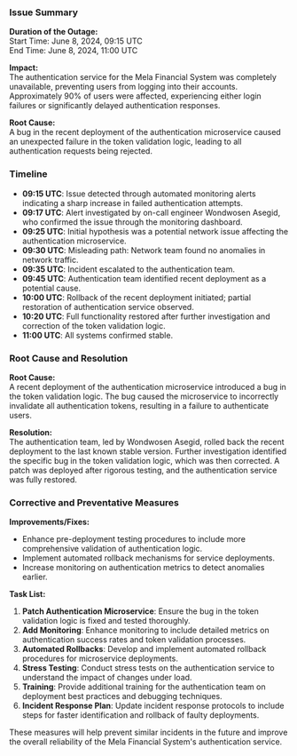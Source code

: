 ### Issue Summary

**Duration of the Outage:**  
Start Time: June 8, 2024, 09:15 UTC  
End Time: June 8, 2024, 11:00 UTC  

**Impact:**  
The authentication service for the Mela Financial System was completely unavailable, preventing users from logging into their accounts. Approximately 90% of users were affected, experiencing either login failures or significantly delayed authentication responses.

**Root Cause:**  
A bug in the recent deployment of the authentication microservice caused an unexpected failure in the token validation logic, leading to all authentication requests being rejected.

### Timeline

- **09:15 UTC**: Issue detected through automated monitoring alerts indicating a sharp increase in failed authentication attempts.
- **09:17 UTC**: Alert investigated by on-call engineer Wondwosen Asegid, who confirmed the issue through the monitoring dashboard.
- **09:25 UTC**: Initial hypothesis was a potential network issue affecting the authentication microservice.
- **09:30 UTC**: Misleading path: Network team found no anomalies in network traffic.
- **09:35 UTC**: Incident escalated to the authentication team.
- **09:45 UTC**: Authentication team identified recent deployment as a potential cause.
- **10:00 UTC**: Rollback of the recent deployment initiated; partial restoration of authentication service observed.
- **10:20 UTC**: Full functionality restored after further investigation and correction of the token validation logic.
- **11:00 UTC**: All systems confirmed stable.

### Root Cause and Resolution

**Root Cause:**  
A recent deployment of the authentication microservice introduced a bug in the token validation logic. The bug caused the microservice to incorrectly invalidate all authentication tokens, resulting in a failure to authenticate users.

**Resolution:**  
The authentication team, led by Wondwosen Asegid, rolled back the recent deployment to the last known stable version. Further investigation identified the specific bug in the token validation logic, which was then corrected. A patch was deployed after rigorous testing, and the authentication service was fully restored.

### Corrective and Preventative Measures

**Improvements/Fixes:**
- Enhance pre-deployment testing procedures to include more comprehensive validation of authentication logic.
- Implement automated rollback mechanisms for service deployments.
- Increase monitoring on authentication metrics to detect anomalies earlier.

**Task List:**
1. **Patch Authentication Microservice**: Ensure the bug in the token validation logic is fixed and tested thoroughly.
2. **Add Monitoring**: Enhance monitoring to include detailed metrics on authentication success rates and token validation processes.
3. **Automated Rollbacks**: Develop and implement automated rollback procedures for microservice deployments.
4. **Stress Testing**: Conduct stress tests on the authentication service to understand the impact of changes under load.
5. **Training**: Provide additional training for the authentication team on deployment best practices and debugging techniques.
6. **Incident Response Plan**: Update incident response protocols to include steps for faster identification and rollback of faulty deployments.

These measures will help prevent similar incidents in the future and improve the overall reliability of the Mela Financial System's authentication service.
